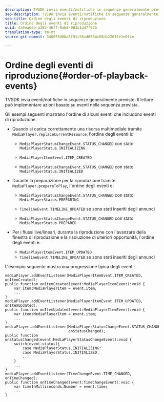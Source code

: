 ```yaml
---
description: TVSDK invia eventi/notifiche in sequenze generalmente previste. Il lettore può implementare azioni basate su eventi nella sequenza prevista.
seo-description: TVSDK invia eventi/notifiche in sequenze generalmente previste. Il lettore può implementare azioni basate su eventi nella sequenza prevista.
seo-title: Ordine degli eventi di riproduzione
title: Ordine degli eventi di riproduzione
uuid: 4a9ea66b-a383-46ff-9ab8-983b1dd7f935
translation-type: tm+mt
source-git-commit: 040655d8ba5f91c98ed0584c08db226ffe1e0f4e

---
```



# Ordine degli eventi di riproduzione{#order-of-playback-events}

TVSDK invia eventi/notifiche in sequenze generalmente previste. Il lettore può implementare azioni basate su eventi nella sequenza prevista.

<!--<a id="section_6E34A6C7936245D88DEB3315DA64598B"></a>-->

Gli esempi seguenti mostrano l&#39;ordine di alcuni eventi che includono eventi di riproduzione.

* Quando si carica correttamente una risorsa multimediale tramite `MediaPlayer.replaceCurrentResource`, l&#39;ordine degli eventi è:

   * `MediaPlayerStatusChangeEvent.STATUS_CHANGED` con stato `MediaPlayerStatus.INITIALIZING`

   * `MediaPlayerItemEvent.ITEM_CREATED`
   * `MediaPlayerStatusChangeEvent.STATUS_CHANGED` con stato `MediaPlayerStatus.INITIALIZED`

* Durante la preparazione per la riproduzione tramite `MediaPlayer.prepareToPlay`, l&#39;ordine degli eventi è:

   * `MediaPlayerStatusChangeEvent.STATUS_CHANGED` con stato `MediaPlayerStatus.PREPARING`

   * `TimelineEvent.TIMELINE_UPDATED` se sono stati inseriti degli annunci
   * `MediaPlayerStatusChangeEvent.STATUS_CHANGED` con stato `MediaPlayerStatus.PREPARED`

* Per i flussi live/lineari, durante la riproduzione con l&#39;avanzare della finestra di riproduzione e la risoluzione di ulteriori opportunità, l&#39;ordine degli eventi è:

   * `MediaPlayerItemEvent.ITEM_UPDATED`
   * `TimelineEvent.TIMELINE_UPDATED` se sono stati inseriti degli annunci

<!--<a id="section_76C13548AF934868B70757CA5489E516"></a>-->

L&#39;esempio seguente mostra una progressione tipica degli eventi:

```
mediaPlayer.addEventListener(MediaPlayerItemEvent.ITEM_CREATED, onItemCreated); 
public function onItemCreated(event:MediaPlayerItemEvent):void { 
    var item:MediaPlayerItem = event.item; 
    ... 
} 
mediaPlayer.addEventListener(MediaPlayerItemEvent.ITEM_UPDATED, onItemUpdated); 
public function onItemUpdated(event:MediaPlayerItemEvent):void { 
    var item:MediaPlayerItem = event.item; 
    ... 
} 
mediaPlayer.addEventListener(MediaPlayerStatusChangeEvent.STATUS_CHANGED,  
                             onStatusChanged); 
public function onStatusChanged(event:MediaPlayerStatusChangeEvent):void { 
    switch(event.status){ 
        case MediaPlayerStatus.INITIALIZING: 
        case MediaPlayerStatus.INITIALIZED: 
        ... 
    } 
    ... 
} 
mediaPlayer.addEventListener(TimeChangeEvent.TIME_CHANGED, onTimeChanged); 
public function onTimeChanged(event:TimeChangeEvent):void { 
    var timeInMilliseconds:Number = event.time; 
    ... 
}
```

